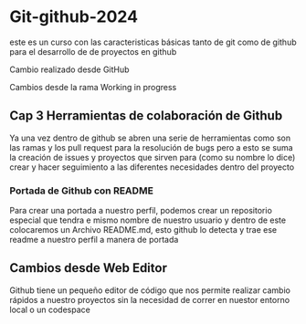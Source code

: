 # Git-github-2024

este es un curso con las caracteristicas básicas tanto de git como de github para el desarrollo de de proyectos en github

Cambio realizado desde GitHub

Cambios desde la rama Working in progress

## Cap 3 Herramientas de colaboración de Github

Ya una vez dentro de github se abren una serie de herramientas como son las ramas y los pull request para la resolución de bugs
pero a esto se suma la creación de issues y proyectos que sirven para (como su nombre lo dice) crear y hacer seguimiento a las diferentes necesidades dentro del proyecto

### Portada de Github con README

Para crear una portada a nuestro perfil, podemos crear un repositorio especial que tendra e mismo nombre de nuestro usuario y dentro de este colocaremos un Archivo README.md, esto github lo detecta y trae ese readme a nuestro perfil a manera de portada 

## Cambios desde Web Editor
Github tiene un pequeño editor de código que nos permite realizar cambio rápidos a nuestro proyectos sin la necesidad de correr en nuestor entorno local o un codespace